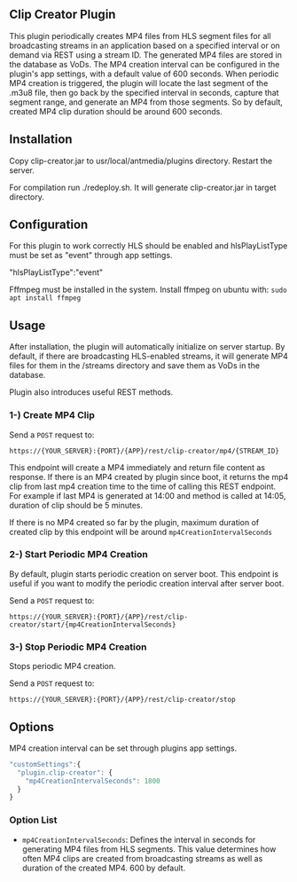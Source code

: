 ## Clip Creator Plugin

This plugin periodically creates MP4 files from HLS segment files for all broadcasting streams in an application based on a specified interval or on demand via REST using a stream ID. The generated MP4 files are stored in the database as VoDs. The MP4 creation interval can be configured in the plugin's app settings, with a default value of 600 seconds.
When periodic MP4 creation is triggered, the plugin will locate the last segment of the .m3u8 file, then go back by the specified interval in seconds, capture that segment range, and generate an MP4 from those segments. So by default, created MP4 clip duration should be around 600 seconds.


## Installation
Copy clip-creator.jar to 
usr/local/antmedia/plugins
directory.
Restart the server.

For compilation run ./redeploy.sh. It will generate clip-creator.jar in target directory.

## Configuration
For this plugin to work correctly HLS should be enabled and
hlsPlayListType must be set as "event" through app settings.

"hlsPlayListType":"event"

Fffmpeg must be installed in the system. 
Install ffmpeg on ubuntu with:
`sudo apt install ffmpeg`


## Usage
After installation, the plugin will automatically initialize on server startup. By default, if there are broadcasting HLS-enabled streams, it will generate MP4 files for them in the /streams directory and save them as VoDs in the database.

Plugin also introduces useful REST methods.

### 1-) Create MP4 Clip
Send a `POST` request to:

`https://{YOUR_SERVER}:{PORT}/{APP}/rest/clip-creator/mp4/{STREAM_ID}`

This endpoint will create a MP4 immediately and return file content as response.
If there is an MP4 created by plugin since boot, it returns the mp4 clip from last mp4 creation time to the time of calling this REST endpoint.
For example if last MP4 is generated at 14:00 and method is called at 14:05, duration of clip should be 5 minutes.

If there is no MP4 created so far by the plugin, maximum duration of created clip by this endpoint will be around `mp4CreationIntervalSeconds` 
### 2-) Start Periodic MP4 Creation
By default, plugin starts periodic creation on server boot. This endpoint is useful if you want to modify the periodic creation interval after server boot.

Send a `POST` request to:


`https://{YOUR_SERVER}:{PORT}/{APP}/rest/clip-creator/start/{mp4CreationIntervalSeconds}`
### 3-) Stop Periodic MP4 Creation
Stops periodic MP4 creation.

Send a `POST` request to:


`https://{YOUR_SERVER}:{PORT}/{APP}/rest/clip-creator/stop`


## Options
MP4 creation interval can be set through plugins app settings.

```javascript
"customSettings":{
  "plugin.clip-creator": {
    "mp4CreationIntervalSeconds": 1800
  }
}
```

### 
### Option List

- `mp4CreationIntervalSeconds`: Defines the interval in seconds for generating MP4 files from HLS segments. This value determines how often MP4 clips are created from broadcasting streams as well as duration of the created MP4. 600 by default.

















